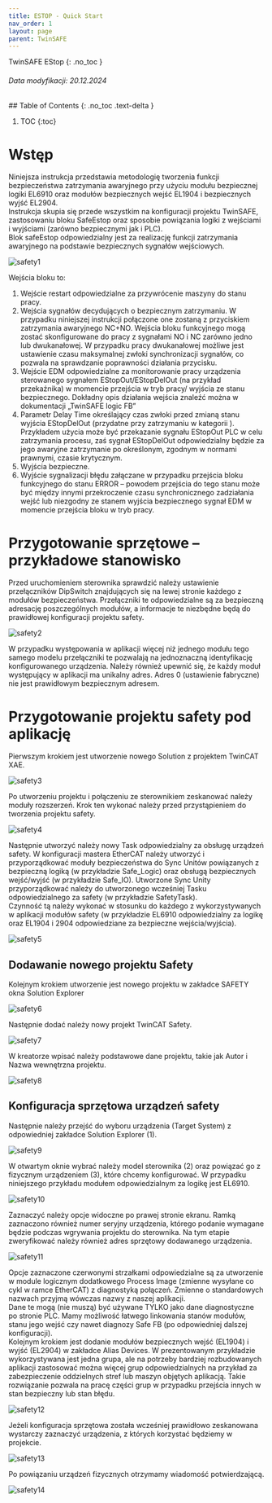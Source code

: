 ```yaml
---
title: ESTOP - Quick Start
nav_order: 1
layout: page
parent: TwinSAFE
---
```


TwinSAFE EStop
{: .no_toc }
<h6> Data modyfikacji: 20.12.2024 </h6>
## Table of Contents
{: .no_toc .text-delta }

1. TOC
{:toc}

# Wstęp 
Niniejsza instrukcja przedstawia metodologię tworzenia funkcji bezpieczeństwa zatrzymania awaryjnego przy użyciu modułu bezpiecznej logiki EL6910 oraz modułów bezpiecznych wejść EL1904 i bezpiecznych wyjść EL2904.
<br>
Instrukcja skupia się przede wszystkim na konfiguracji projektu TwinSAFE, zastosowaniu bloku SafeEstop oraz sposobie powiązania logiki z wejściami i wyjściami (zarówno bezpiecznymi jak i PLC).
<br>
Blok safeEstop odpowiedzialny jest za realizację funkcji zatrzymania awaryjnego na podstawie bezpiecznych sygnałów wejściowych. 

![safety1](safety1.png "Safety1")

Wejścia bloku to:
1.	Wejście restart odpowiedzialne za przywrócenie maszyny do stanu pracy.
2.	Wejścia sygnałów decydujących o bezpiecznym zatrzymaniu. W przypadku niniejszej instrukcji połączone one zostaną z przyciskiem zatrzymania awaryjnego NC+NO. Wejścia bloku funkcyjnego mogą zostać skonfigurowane do pracy z sygnałami NO i NC zarówno jedno lub dwukanałowej. W przypadku pracy dwukanałowej możliwe jest ustawienie czasu maksymalnej zwłoki synchronizacji sygnałów, co pozwala na sprawdzanie poprawności działania przycisku.
3.	Wejście EDM odpowiedzialne za monitorowanie pracy urządzenia sterowanego sygnałem EStopOut/EStopDelOut (na przykład przekaźnika) w momencie przejścia w tryb pracy/ wyjścia ze stanu bezpiecznego. Dokładny opis działania wejścia znaleźć można w dokumentacji „TwinSAFE logic FB”
4.	Parametr Delay Time określający czas zwłoki przed zmianą stanu wyjścia EStopDelOut (przydatne przy zatrzymaniu w kategorii ). Przykładem użycia może być przekazanie sygnału EStopOut PLC w celu zatrzymania procesu, zaś sygnał EStopDelOut odpowiedzialny będzie za jego awaryjne zatrzymanie po określonym, zgodnym w normami prawnymi, czasie krytycznym.
5.	Wyjścia bezpieczne.
6.	Wyjście sygnalizacji błędu załączane w przypadku przejścia bloku funkcyjnego do stanu ERROR – powodem przejścia do tego stanu może być między innymi przekroczenie czasu synchronicznego zadziałania wejść lub niezgodny ze stanem wyjścia bezpiecznego sygnał EDM w momencie przejścia bloku w tryb pracy.

# Przygotowanie sprzętowe – przykładowe stanowisko
Przed uruchomieniem sterownika sprawdzić należy ustawienie przełączników DipSwitch znajdujących się na lewej stronie każdego z modułów bezpieczeństwa. Przełączniki te odpowiedzialne są za bezpieczną adresację poszczególnych modułów, a informacje te niezbędne będą do prawidłowej konfiguracji projektu safety.
   
![safety2](safety2.png "Safety2")

W przypadku występowania w aplikacji więcej niż jednego modułu tego samego modelu przełączniki te pozwalają na jednoznaczną identyfikację konfigurowanego urządzenia. Należy również upewnić się, że każdy moduł występujący w aplikacji ma unikalny adres. Adres 0 (ustawienie fabryczne) nie jest prawidłowym bezpiecznym adresem.

# Przygotowanie projektu safety pod aplikację
Pierwszym krokiem jest utworzenie nowego Solution z projektem TwinCAT XAE.

![safety3](safety3.png "Safety3")

Po utworzeniu projektu i połączeniu ze sterownikiem zeskanować należy moduły rozszerzeń. Krok ten wykonać należy przed przystąpieniem do tworzenia projektu safety. 

![safety4](safety4.png "Safety4")

Następnie utworzyć należy nowy Task odpowiedzialny za obsługę  urządzeń safety. W konfiguracji mastera EtherCAT należy utworzyć i przyporządkować moduły bezpieczeństwa do Sync Unitów powiązanych z bezpieczną logiką (w przykładzie Safe_Logic) oraz obsługą bezpiecznych wejść/wyjść (w przykładzie Safe_IO). Utworzone Sync Unity przyporządkować należy do utworzonego wcześniej Tasku odpowiedzialnego za safety (w przykładzie SafetyTask).
<br>
Czynność tą należy wykonać w stosunku do każdego z wykorzystywanych w aplikacji modułów safety (w przykładzie EL6910 odpowiedzialny za logikę oraz EL1904 i 2904 odpowiedziane za bezpieczne wejścia/wyjścia).

 ![safety5](safety5.png "Safety5")
 
## Dodawanie nowego projektu Safety
Kolejnym krokiem utworzenie jest nowego projektu w zakładce SAFETY okna Solution Explorer

![safety6](safety6.png "Safety6")

Następnie dodać należy nowy projekt TwinCAT Safety.

![safety7](safety7.png "Safety7")

W kreatorze wpisać należy podstawowe dane projektu, takie jak Autor i Nazwa wewnętrzna projektu.

![safety8](safety8.png "Safety8")

##	Konfiguracja sprzętowa urządzeń safety
Następnie należy przejść do wyboru urządzenia (Target System) z odpowiedniej zakładce Solution Explorer (1). 

![safety9](safety9.png "Safety9")

W otwartym oknie wybrać należy model sterownika (2) oraz powiązać go z fizycznym urządzeniem (3), które chcemy konfigurować. W przypadku  niniejszego przykładu modułem odpowiedzialnym za logikę jest EL6910.

![safety10](safety10.png "Safety10")

Zaznaczyć należy opcje widoczne po prawej stronie ekranu. Ramką zaznaczono również numer seryjny urządzenia, którego podanie wymagane będzie podczas wgrywania projektu do sterownika. Na tym etapie zweryfikować należy również adres sprzętowy dodawanego urządzenia.

![safety11](safety11.png "Safety11")

Opcje zaznaczone czerwonymi strzałkami odpowiedzialne są za utworzenie w module logicznym dodatkowego Process Image (zmienne wysyłane co cykl w ramce EtherCAT) z diagnostyką połączeń. Zmienne o standardowych nazwach przyjmą wówczas nazwy z naszej aplikacji.
<br>
Dane te mogą (nie muszą) być używane TYLKO jako dane diagnostyczne po stronie PLC. Mamy możliwość łatwego linkowania stanów modułów, stanu jego wejść czy nawet diagnozy Safe FB (po odpowiedniej dalszej konfiguracji).
<br>
Kolejnym krokiem jest dodanie modułów bezpiecznych wejść (EL1904) i wyjść (EL2904) w zakładce Alias Devices. W prezentowanym przykładzie wykorzystywana jest jedna grupa, ale na potrzeby bardziej rozbudowanych aplikacji zastosować można więcej grup odpowiedzialnych na przykład za zabezpieczenie oddzielnych stref lub maszyn objętych aplikacją. Takie rozwiązanie pozwala na pracę części grup w przypadku przejścia innych w stan bezpieczny lub stan błędu. 

![safety12](safety12.png "Safety12")

Jeżeli konfiguracja sprzętowa została wcześniej prawidłowo zeskanowana wystarczy zaznaczyć urządzenia, z których korzystać będziemy w projekcie.

![safety13](safety13.png "Safety13")

Po powiązaniu urządzeń fizycznych otrzymamy wiadomość potwierdzającą.
 
![safety14](safety14.png "Safety14")

